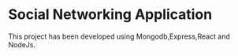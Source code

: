 # Social Networking Application
This project has been developed using Mongodb,Express,React and NodeJs.
